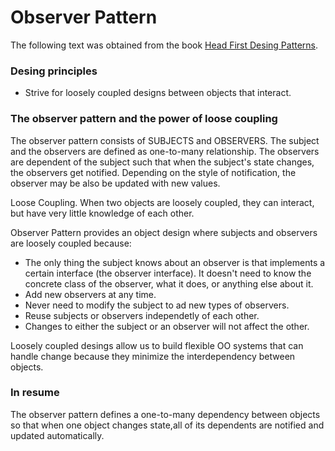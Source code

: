 # Observer Pattern

The following text was obtained from the book [Head First Desing Patterns](https://www.amazon.com/-/es/Eric-Freeman/dp/0596007124).


### Desing principles

* Strive for loosely coupled designs between objects that interact.

### The observer pattern and the power of loose coupling

The observer pattern consists of SUBJECTS and OBSERVERS. The subject and the observers are defined as one-to-many relationship. The observers are dependent of the subject such that when the subject's state changes, the observers get notified. Depending on the style of notification, the observer may be also be updated with new values.

Loose Coupling. When two objects are loosely coupled, they can interact, but have very little knowledge of each other.

Observer Pattern provides an object design where subjects and observers are loosely coupled because:

* The only thing the subject knows about an observer is that implements a certain interface (the observer interface). It doesn't need to know the concrete class of the observer, what it does, or anything else about it.
* Add new observers at any time.
* Never need to modify the subject to ad new types of observers.
* Reuse subjects or observers independetly of each other.
* Changes to either the subject or an observer will not affect the other.

Loosely coupled desings allow us to build flexible OO systems that can handle change because they minimize the interdependency between objects.

### In resume

The observer pattern defines a one-to-many dependency between objects so that when one object changes state,all of its dependents are notified and updated automatically.

